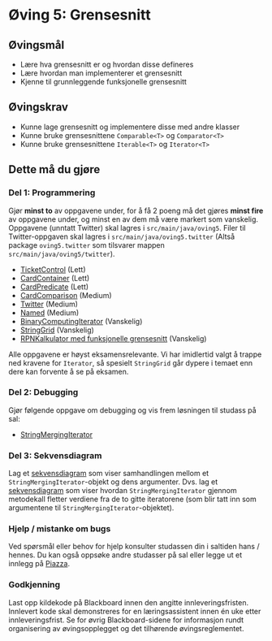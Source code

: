 # Øving 5: Grensesnitt

## Øvingsmål

- Lære hva grensesnitt er og hvordan disse defineres
- Lære hvordan man implementerer et grensesnitt
- Kjenne til grunnleggende funksjonelle grensesnitt

## Øvingskrav

- Kunne lage grensesnitt og implementere disse med andre klasser
- Kunne bruke grensesnittene `Comparable<T>` og `Comparator<T>`
- Kunne bruke grensesnittene `Iterable<T>` og `Iterator<T>`

## Dette må du gjøre

### Del 1: Programmering

Gjør **minst to** av oppgavene under, for å få 2 poeng må det gjøres **minst fire** av oppgavene under, og minst en av dem må være markert som vanskelig. Oppgavene (unntatt Twitter) skal lagres i `src/main/java/oving5`.
Filer til Twitter-oppgaven skal lagres i `src/main/java/oving5.twitter` (Altså package `oving5.twitter` som tilsvarer mappen `src/main/java/oving5/twitter`).

- [TicketControl](./TicketControl.md) (Lett)
- [CardContainer](./CardContainer.md) (Lett)
- [CardPredicate](./CardPredicate.md) (Lett)
- [CardComparison](./CardComparison.md) (Medium)
- [Twitter](./Twitter.md) (Medium)
- [Named](./Named.md) (Medium)
- [BinaryComputingIterator](./BinaryComputingIterator.md) (Vanskelig)
- [StringGrid](./StringGrid.md) (Vanskelig)
- [RPNKalkulator med funksjonelle grensesnitt](./RPNCalc.md) (Vanskelig)

Alle oppgavene er høyst eksamensrelevante. Vi har imidlertid valgt å trappe ned kravene for `Iterator`, så spesielt `StringGrid` går dypere i temaet enn dere kan forvente å se på eksamen.

### Del 2: Debugging

Gjør følgende oppgave om debugging og vis frem løsningen til studass på sal:

- [StringMergingIterator](./StringMergingIterator.md)

### Del 3: Sekvensdiagram

Lag et [sekvensdiagram](https://www.ntnu.no/wiki/display/tdt4100/Sekvensdiagrammer) som viser samhandlingen mellom et `StringMergingIterator`-objekt og dens argumenter. Dvs. lag et [sekvensdiagram](https://www.ntnu.no/wiki/display/tdt4100/Sekvensdiagrammer) som viser hvordan `StringMergingIterator` gjennom metodekall fletter verdiene fra de to gitte iteratorene (som blir tatt inn som argumentene til `StringMergingIterator`-objektet).

### Hjelp / mistanke om bugs

Ved spørsmål eller behov for hjelp konsulter studassen din i saltiden hans / hennes. Du kan også oppsøke andre studasser på sal eller legge ut et innlegg på [Piazza](https://piazza.com/ntnu.no/spring2025/tdt4100).

### Godkjenning

Last opp kildekode på Blackboard innen den angitte innleveringsfristen. Innlevert kode skal demonstreres for en læringsassistent innen én uke etter innleveringsfrist. Se for øvrig Blackboard-sidene for informasjon rundt organisering av øvingsopplegget og det tilhørende øvingsreglementet.

